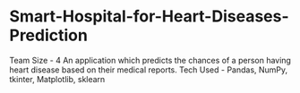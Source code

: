 # Smart-Hospital-for-Heart-Diseases-Prediction
Team Size - 4
An application which predicts the chances of a person having heart disease
based on their medical reports.
Tech Used - Pandas, NumPy, tkinter, Matplotlib, sklearn
